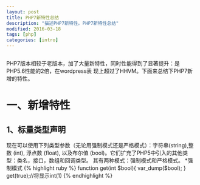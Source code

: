 ```yaml
---
layout: post
title: PHP7新特性总结
description: "描述PHP7新特性。PHP7新特性总结"
modified: 2016-03-18
tags: [php]
categories: [intro]
---
```

<figure>
	<a href="#"><img src="http://pic.chinaz.com/2016/0126/20160125165737_60612.jpg" alt=""></a>
</figure>

PHP7版本相较于老版本，加了大量新特性，同时性能得到了显著提升：是PHP5.6性能的2倍，在wordpress表
现上超过了HHVM。下面来总结下PHP7新增的特性。
# 一、新增特性

## 1、标量类型声明
现在可以使用下列类型参数（无论用强制模式还是严格模式）：字符串(string),整数 (int), 浮点数
(float), 以及布尔值 (bool)。它们扩充了PHP5中引入的其他类型：类名，接口，数组和回调类型。
其有两种模式：强制模式和严格模式。
*强制模式
{% highlight ruby %}
function get(int $bool){
var_dump($bool);
}
get(true);//将显示int(1)
{% endhighlight %}

